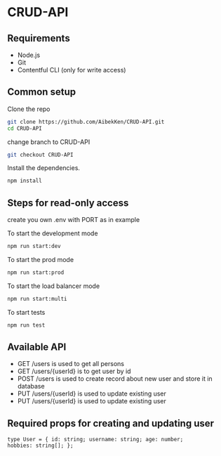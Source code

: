 # CRUD-API

## Requirements

* Node.js
* Git
* Contentful CLI (only for write access)


## Common setup

Clone the repo

```bash
git clone https://github.com/AibekKen/CRUD-API.git
cd CRUD-API
```

change branch to CRUD-API

```bash
git checkout CRUD-API
```

Install the dependencies.

```bash
npm install
```


## Steps for read-only access
create you own .env with PORT as in example 

To start the development mode

```bash
npm run start:dev
```

To start the prod mode

```bash
npm run start:prod
```

To start the load balancer mode

```bash
npm run start:multi
```

To start tests

```bash
npm run test
```

## Available API
* GET  /users is used to get all persons
* GET  /users/{userId} is to get user by id
* POST /users is used to create record about new user and store it in database
* PUT  /users/{userId} is used to update existing user
* PUT  /users/{userId} is used to update existing user

## Required props for creating and updating user 
<code>type User = {
       id: string;
       username: string;
       age: number;
       hobbies: string[];
};</code>
